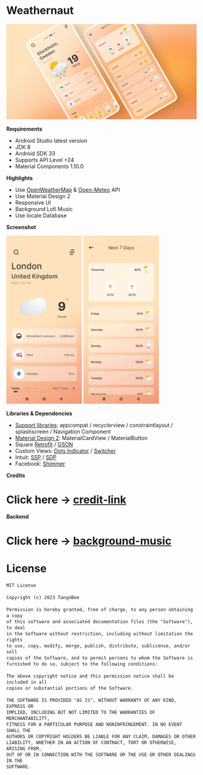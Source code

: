 # Weathernaut


<p align="center"><img src="assets/Flat-cover.png" /></p>

**Requirements**
- Android Studio latest version
- JDK 8
- Android SDK 33
- Supports API Level +24
- Material Components 1.10.0

**Highlights**
- Use [OpenWeatherMap] & [Open-Meteo] API
- Use Material Design 2
- Responsive UI
- Background Lofi Music
- Use locale Database



**Screenshot**

<div>
  <img width="200" src="assets/1.jpg"/> <img width="200" src="assets/2.jpg"/>
</div>



**Libraries & Dependencies**
- [Support libraries]: appcompat / recyclerview / constraintlayout / splashscreen / Navigation Component
- [Material Design 2]: MaterialCardView / MaterialButton
- Square [Retrofit] / [GSON]
- Custom Views: [Dots Indicator] / [Switcher]
- Intuit: [SSP] / [SDP]
- Facebook: [Shimmer]

**Credits**

# Click here -> [credit-link]


**Backend**

# Click here -> [background-music]

# License
    MIT License
    
    Copyright (c) 2023 TangoBee
    
    Permission is hereby granted, free of charge, to any person obtaining a copy
    of this software and associated documentation files (the "Software"), to deal
    in the Software without restriction, including without limitation the rights
    to use, copy, modify, merge, publish, distribute, sublicense, and/or sell
    copies of the Software, and to permit persons to whom the Software is
    furnished to do so, subject to the following conditions:
    
    The above copyright notice and this permission notice shall be included in all
    copies or substantial portions of the Software.
    
    THE SOFTWARE IS PROVIDED "AS IS", WITHOUT WARRANTY OF ANY KIND, EXPRESS OR
    IMPLIED, INCLUDING BUT NOT LIMITED TO THE WARRANTIES OF MERCHANTABILITY,
    FITNESS FOR A PARTICULAR PURPOSE AND NONINFRINGEMENT. IN NO EVENT SHALL THE
    AUTHORS OR COPYRIGHT HOLDERS BE LIABLE FOR ANY CLAIM, DAMAGES OR OTHER
    LIABILITY, WHETHER IN AN ACTION OF CONTRACT, TORT OR OTHERWISE, ARISING FROM,
    OUT OF OR IN CONNECTION WITH THE SOFTWARE OR THE USE OR OTHER DEALINGS IN THE
    SOFTWARE.
    
[OpenWeatherMap]: https://openweathermap.org/
[Open-Meteo]: https://open-meteo.com/
[credit-link]: https://tangobee.netlify.app/weathernaut/credits
[Support libraries]: https://developer.android.com/jetpack/androidx/
[Material Design 2]: https://material.io/develop/android/
[Retrofit]: https://github.com/square/retrofit
[GSON]: https://github.com/square/retrofit/tree/master/retrofit-converters/gson
[Dots Indicator]: https://github.com/tommybuonomo/dotsindicator
[SDP]: https://github.com/intuit/sdp
[SSP]: https://github.com/intuit/ssp
[Switcher]: https://github.com/bitvale/Switcher
[Shimmer]: https://github.com/facebookarchive/shimmer-android
[background-music]: https://github.com/tangobeee/Weathernaut-Music-Server
[Release]: https://github.com/tangobeee/Weathernaut/releases
